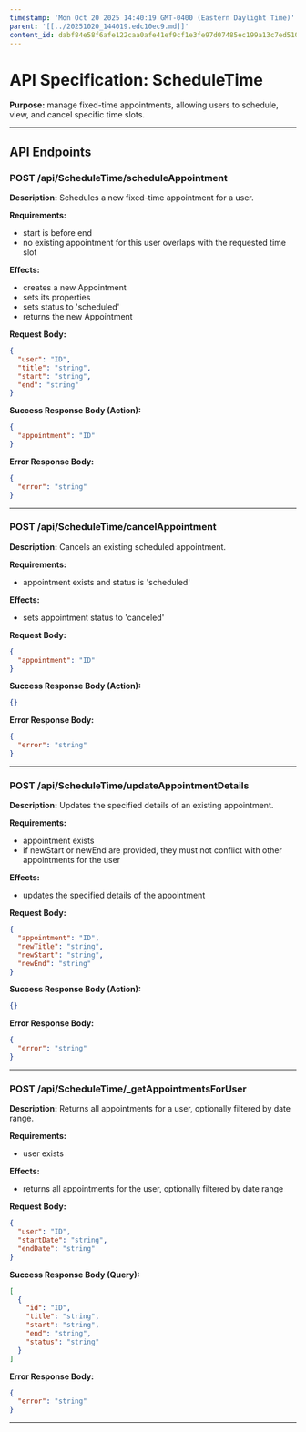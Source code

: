 ```yaml
---
timestamp: 'Mon Oct 20 2025 14:40:19 GMT-0400 (Eastern Daylight Time)'
parent: '[[../20251020_144019.edc10ec9.md]]'
content_id: dabf84e58f6afe122caa0afe41ef9cf1e3fe97d07485ec199a13c7ed510b9106
---
```


# API Specification: ScheduleTime

**Purpose:** manage fixed-time appointments, allowing users to schedule, view, and cancel specific time slots.

***

## API Endpoints

### POST /api/ScheduleTime/scheduleAppointment

**Description:** Schedules a new fixed-time appointment for a user.

**Requirements:**

* start is before end
* no existing appointment for this user overlaps with the requested time slot

**Effects:**

* creates a new Appointment
* sets its properties
* sets status to 'scheduled'
* returns the new Appointment

**Request Body:**

```json
{
  "user": "ID",
  "title": "string",
  "start": "string",
  "end": "string"
}
```

**Success Response Body (Action):**

```json
{
  "appointment": "ID"
}
```

**Error Response Body:**

```json
{
  "error": "string"
}
```

***

### POST /api/ScheduleTime/cancelAppointment

**Description:** Cancels an existing scheduled appointment.

**Requirements:**

* appointment exists and status is 'scheduled'

**Effects:**

* sets appointment status to 'canceled'

**Request Body:**

```json
{
  "appointment": "ID"
}
```

**Success Response Body (Action):**

```json
{}
```

**Error Response Body:**

```json
{
  "error": "string"
}
```

***

### POST /api/ScheduleTime/updateAppointmentDetails

**Description:** Updates the specified details of an existing appointment.

**Requirements:**

* appointment exists
* if newStart or newEnd are provided, they must not conflict with other appointments for the user

**Effects:**

* updates the specified details of the appointment

**Request Body:**

```json
{
  "appointment": "ID",
  "newTitle": "string",
  "newStart": "string",
  "newEnd": "string"
}
```

**Success Response Body (Action):**

```json
{}
```

**Error Response Body:**

```json
{
  "error": "string"
}
```

***

### POST /api/ScheduleTime/\_getAppointmentsForUser

**Description:** Returns all appointments for a user, optionally filtered by date range.

**Requirements:**

* user exists

**Effects:**

* returns all appointments for the user, optionally filtered by date range

**Request Body:**

```json
{
  "user": "ID",
  "startDate": "string",
  "endDate": "string"
}
```

**Success Response Body (Query):**

```json
[
  {
    "id": "ID",
    "title": "string",
    "start": "string",
    "end": "string",
    "status": "string"
  }
]
```

**Error Response Body:**

```json
{
  "error": "string"
}
```

***
